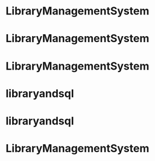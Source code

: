 # LibraryManagementSystem
# LibraryManagementSystem
# LibraryManagementSystem
# libraryandsql
# libraryandsql
# LibraryManagementSystem
